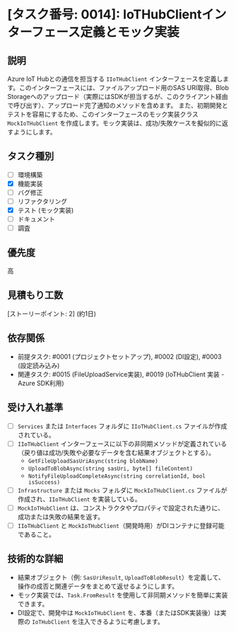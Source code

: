 # [タスク番号: 0014]: IoTHubClientインターフェース定義とモック実装

## 説明

Azure IoT Hubとの通信を担当する `IIoTHubClient` インターフェースを定義します。このインターフェースには、ファイルアップロード用のSAS URI取得、Blob Storageへのアップロード（実際にはSDKが担当するが、このクライアント経由で呼び出す）、アップロード完了通知のメソッドを含めます。
また、初期開発とテストを容易にするため、このインターフェースのモック実装クラス `MockIoTHubClient` を作成します。モック実装は、成功/失敗ケースを擬似的に返すようにします。

## タスク種別

- [ ] 環境構築
- [x] 機能実装
- [ ] バグ修正
- [ ] リファクタリング
- [x] テスト (モック実装)
- [ ] ドキュメント
- [ ] 調査

## 優先度

高

## 見積もり工数

[ストーリーポイント: 2] (約1日)

## 依存関係

- 前提タスク: #0001 (プロジェクトセットアップ), #0002 (DI設定), #0003 (設定読み込み)
- 関連タスク: #0015 (FileUploadService実装), #0019 (IoTHubClient 実装 - Azure SDK利用)

## 受け入れ基準

- [ ] `Services` または `Interfaces` フォルダに `IIoTHubClient.cs` ファイルが作成されている。
- [ ] `IIoTHubClient` インターフェースに以下の非同期メソッドが定義されている（戻り値は成功/失敗や必要なデータを含む結果オブジェクトとする）。
  - `GetFileUploadSasUriAsync(string blobName)`
  - `UploadToBlobAsync(string sasUri, byte[] fileContent)`
  - `NotifyFileUploadCompleteAsync(string correlationId, bool isSuccess)`
- [ ] `Infrastructure` または `Mocks` フォルダに `MockIoTHubClient.cs` ファイルが作成され、`IIoTHubClient` を実装している。
- [ ] `MockIoTHubClient` は、コンストラクタやプロパティで設定された通りに、成功または失敗の結果を返す。
- [ ] `IIoTHubClient` と `MockIoTHubClient`（開発時用）がDIコンテナに登録可能であること。

## 技術的な詳細

- 結果オブジェクト（例: `SasUriResult`, `UploadToBlobResult`）を定義して、操作の成否と関連データをまとめて返せるようにします。
- モック実装では、`Task.FromResult` を使用して非同期メソッドを簡単に実装できます。
- DI設定で、開発中は `MockIoTHubClient` を、本番（またはSDK実装後）は実際の `IoTHubClient` を注入できるように考慮します。
